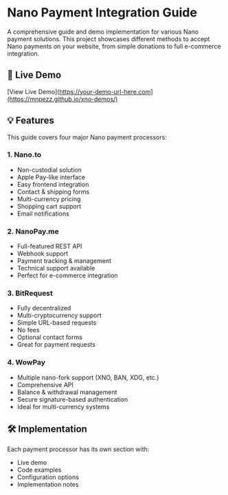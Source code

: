 # Nano Payment Integration Guide

A comprehensive guide and demo implementation for various Nano payment solutions. This project showcases different methods to accept Nano payments on your website, from simple donations to full e-commerce integration.

## 🚀 Live Demo
[View Live Demo](https://your-demo-url-here.com](https://mnpezz.github.io/xno-demos/)

## 💡 Features

This guide covers four major Nano payment processors:

### 1. Nano.to
- Non-custodial solution
- Apple Pay-like interface
- Easy frontend integration
- Contact & shipping forms
- Multi-currency pricing
- Shopping cart support
- Email notifications

### 2. NanoPay.me
- Full-featured REST API
- Webhook support
- Payment tracking & management
- Technical support available
- Perfect for e-commerce integration

### 3. BitRequest
- Fully decentralized
- Multi-cryptocurrency support
- Simple URL-based requests
- No fees
- Optional contact forms
- Great for payment requests

### 4. WowPay
- Multiple nano-fork support (XNO, BAN, XDG, etc.)
- Comprehensive API
- Balance & withdrawal management
- Secure signature-based authentication
- Ideal for multi-currency systems

## 🛠️ Implementation

Each payment processor has its own section with:
- Live demo
- Code examples
- Configuration options
- Implementation notes
